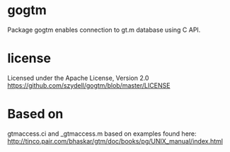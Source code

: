 # gogtm

Package gogtm enables connection to gt.m database using C API.

# license
   Licensed under the Apache License, Version 2.0
   https://github.com/szydell/gogtm/blob/master/LICENSE

# Based on
gtmaccess.ci and _gtmaccess.m based on examples found here:
http://tinco.pair.com/bhaskar/gtm/doc/books/pg/UNIX_manual/index.html

